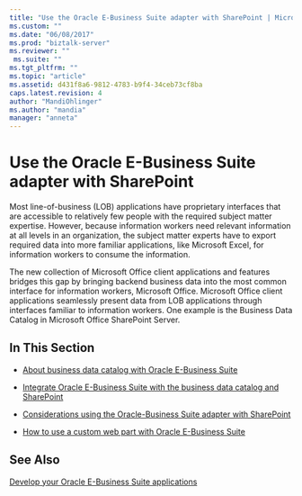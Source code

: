 ```yaml
---
title: "Use the Oracle E-Business Suite adapter with SharePoint | Microsoft Docs"
ms.custom: ""
ms.date: "06/08/2017"
ms.prod: "biztalk-server"
ms.reviewer: ""
 ms.suite: ""
ms.tgt_pltfrm: ""
ms.topic: "article"
ms.assetid: d431f8a6-9812-4783-b9f4-34ceb73cf8ba
caps.latest.revision: 4
author: "MandiOhlinger"
ms.author: "mandia"
manager: "anneta"
---
```

# Use the Oracle E-Business Suite adapter with SharePoint
Most line-of-business (LOB) applications have proprietary interfaces that are accessible to relatively few people with the required subject matter expertise. However, because information workers need relevant information at all levels in an organization, the subject matter experts have to export required data into more familiar applications, like Microsoft Excel, for information workers to consume the information.  
  
 The new collection of Microsoft Office client applications and features bridges this gap by bringing backend business data into the most common interface for information workers, Microsoft Office. Microsoft Office client applications seamlessly present data from LOB applications through interfaces familiar to information workers. One example is the Business Data Catalog in Microsoft Office SharePoint Server.  
  
## In This Section  
  
-   [About business data catalog with Oracle E-Business Suite](../../adapters-and-accelerators/adapter-oracle-ebs/about-business-data-catalog-with-oracle-e-business-suite.md)  
  
-   [Integrate Oracle E-Business Suite with the business data catalog and SharePoint](../../adapters-and-accelerators/adapter-oracle-ebs/integrate-oracle-e-business-suite-with-the-business-data-catalog-and-sharepoint.md)  
  
-   [Considerations using the Oracle-Business Suite adapter with SharePoint](../../adapters-and-accelerators/adapter-oracle-ebs/considerations-using-the-oracle-business-suite-adapter-with-sharepoint.md)  
  
-   [How to use a custom web part with Oracle E-Business Suite](../../adapters-and-accelerators/adapter-oracle-ebs/how-to-use-a-custom-web-part-with-oracle-e-business-suite.md)  
  
## See Also  
[Develop your Oracle E-Business Suite applications](../../adapters-and-accelerators/adapter-oracle-ebs/develop-your-oracle-e-business-suite-applications.md)
